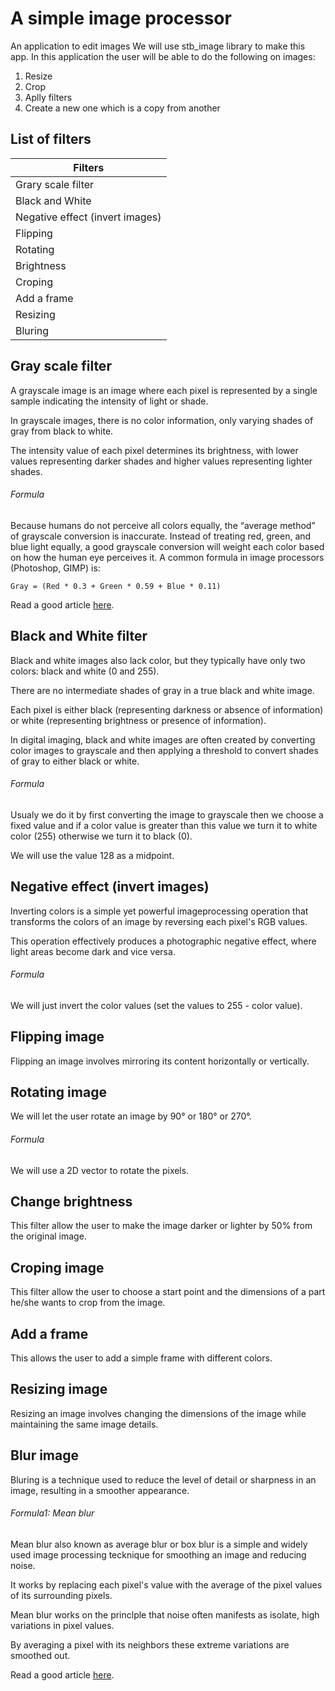 # A simple image processor

An application to edit images
We will use stb_image library to make this app.
In this application the user will be able to do the following on images:

1. Resize
2. Crop
3. Aplly filters
4. Create a new one which is a copy from another

## List of filters

|       Filters      |
|--------------------|
| Grary scale filter |
| Black and White    |
| Negative effect (invert images) |
|     Flipping       |
|     Rotating       |
|    Brightness      |
|     Croping        |
|    Add a frame     |
|     Resizing       |
|     Bluring        |


## Gray scale filter
 A grayscale image is an image where each pixel is represented by a single sample indicating the intensity of light or shade.

 In grayscale images, there is no color information, only varying shades
 of gray from black to white.

 The intensity value of each pixel determines its brightness, with lower
 values representing darker shades and higher values representing lighter shades.

 
###### Formula
Because humans do not perceive all colors equally, the “average method” of grayscale conversion is inaccurate.  Instead of treating red, green, and blue light equally, a good grayscale conversion will weight each color based on how the human eye perceives it.  A common formula in image processors (Photoshop, GIMP) is:

```
Gray = (Red * 0.3 + Green * 0.59 + Blue * 0.11)
```
Read a good article [here](https://tannerhelland.com/2011/10/01/grayscale-image-algorithm-vb6.html).


## Black and White filter
 Black and white images also lack color, but they typically have only two colors: black and white (0
 and 255). 
 
 There are no intermediate shades of gray in a true black and white image. 
 
 Each pixel is either black (representing darkness or absence of information) or white (representing brightness
 or presence of information). 
 
 In digital imaging, black and white images are often created by converting color images to grayscale and then applying a threshold to convert shades of gray to
 either black or white.

###### Formula
 Usualy we do it by first converting the image to grayscale then we choose a fixed value
 and if a color value is greater than this value we turn it to white color (255) otherwise we turn it to black (0).

 We will use the value 128 as a midpoint.

## Negative effect (invert images)
   Inverting colors is a simple yet powerful imageprocessing operation that transforms the colors of
   an image by reversing each pixel's RGB values.
   
   This operation effectively produces a photographic negative effect, where light areas become dark and vice versa.

###### Formula
 We will just invert the color values (set the values to 255 - color value).

## Flipping image
 Flipping an image involves mirroring its content horizontally or vertically.


## Rotating image
 We will let the user rotate an image by 90° or 180° or 270°.

###### Formula
 We will use a 2D vector to rotate the pixels.

## Change brightness
 This filter allow the user to make the image darker or lighter by 50% from the original image.

## Croping image
 This filter allow the user to choose a start point and the dimensions of a part he/she wants to crop from the image.

## Add a frame
 This allows the user to add a simple frame with different colors.

## Resizing image
 Resizing an image involves changing the dimensions of the image while maintaining the same image details.

## Blur image
 Bluring is a technique used to reduce the level of detail or sharpness in an image, resulting in a smoother appearance.

###### Formula1: Mean blur
 Mean blur also known as average blur or box blur is a simple and widely used image processing tecknique for smoothing an image and reducing noise.

 It works by replacing each pixel's value with the average of the pixel values of its surrounding pixels.

 Mean blur works on the princlple that noise often manifests as isolate, high variations in pixel values.

 By averaging a pixel with its neighbors these extreme variations are smoothed out.

 Read a good article [here](https://how.dev/answers/how-to-blur-an-image-using-a-mean-filter).